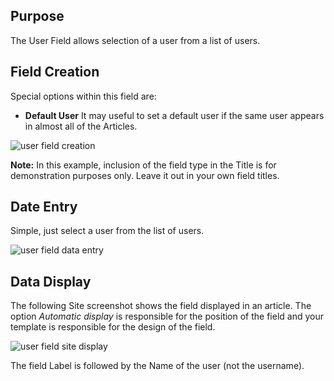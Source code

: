 <!-- Filename: J3.x:Adding_custom_fields/User_Field / Display title: User Field -->

## Purpose

The User Field allows selection of a user from a list of users.

## Field Creation

Special options within this field are:

- **Default User** It may useful to set a default user if the same user
appears in almost all of the Articles.

![user field creation](../../../en/images/fields/fields-user-edit.png)

**Note:** In this example, inclusion of the field type in the Title is for
demonstration purposes only. Leave it out in your own field titles.

## Date Entry

Simple, just select a user from the list of users.

![user field data entry](../../../en/images/fields/fields-user-data-entry.png)

## Data Display

The following Site screenshot shows the field displayed in an article. The
option *Automatic display* is responsible for the position of the field and
your template is responsible for the design of the field.

![user field site display](../../../en/images/fields/fields-user-site.png)

The field Label is followed by the Name of the user (not the username).
